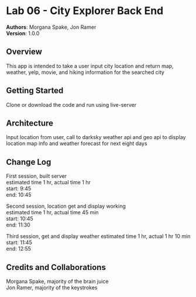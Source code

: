 # Lab 06 - City Explorer Back End  
  
**Authors**: Morgana Spake, Jon Ramer  
**Version**: 1.0.0  
  
## Overview  
This app is intended to take a user input city location and return map, weather, yelp, movie, and hiking information for the searched city  
  
## Getting Started  
Clone or download the code and run using live-server  
  
## Architecture  
Input location from user, call to darksky weather api and geo api to display location map info and weather forecast for next eight days  
  
## Change Log  
First session, built server  
estimated time 1 hr, actual time 1 hr  
start: 9:45  
end: 10:45  
  
Second session, location get and display working   
estimated time 1 hr, actual time 45 min  
start: 10:45  
end: 11:30  
  
Third session, get and display weather
estimated time 1 hr, actual 1 hr 10 min  
start: 11:45  
end: 12:55  
  
## Credits and Collaborations  
Morgana Spake, majority of the brain juice  
Jon Ramer, majority of the keystrokes  